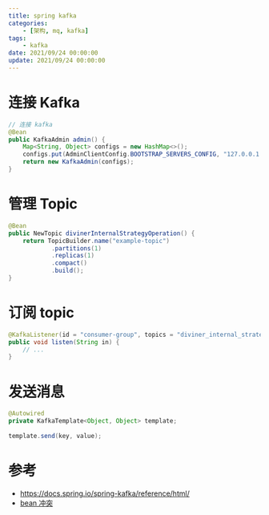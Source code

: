 ```yaml
---
title: spring kafka
categories: 
    - [架构, mq, kafka]
tags:
    - kafka
date: 2021/09/24 00:00:00
update: 2021/09/24 00:00:00
---
```


# 连接 Kafka

```java
// 连接 kafka
@Bean
public KafkaAdmin admin() {
    Map<String, Object> configs = new HashMap<>();
    configs.put(AdminClientConfig.BOOTSTRAP_SERVERS_CONFIG, "127.0.0.1:9092");
    return new KafkaAdmin(configs);
}
```

# 管理 Topic

```java
@Bean
public NewTopic divinerInternalStrategyOperation() {
    return TopicBuilder.name("example-topic")
            .partitions(1)
            .replicas(1)
            .compact()
            .build();
}
```

# 订阅 topic 

```java
@KafkaListener(id = "consumer-group", topics = "diviner_internal_strategy_operation")
public void listen(String in) {
    // ...
}
```

# 发送消息

```java
@Autowired
private KafkaTemplate<Object, Object> template;
 
template.send(key, value);
```

# 参考

- https://docs.spring.io/spring-kafka/reference/html/
- [bean 冲突](https://stackoverflow.com/questions/43142295/problems-adding-multiple-kafkalistenercontainerfactories/43142573)

